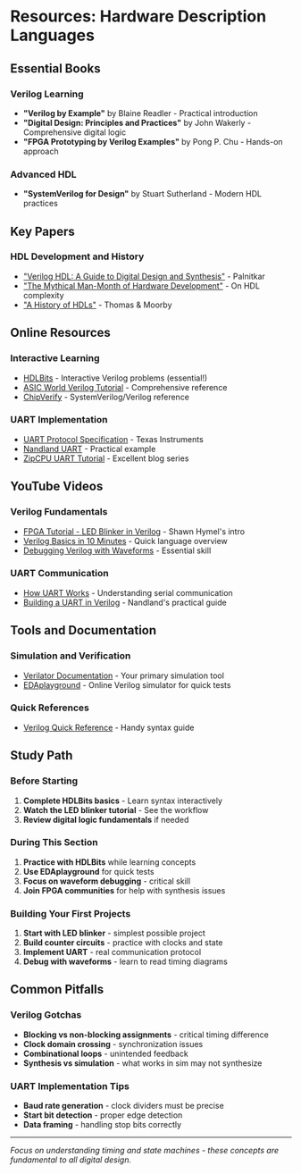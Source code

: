 # Resources: Hardware Description Languages

## Essential Books

### Verilog Learning
- **"Verilog by Example"** by Blaine Readler - Practical introduction
- **"Digital Design: Principles and Practices"** by John Wakerly - Comprehensive digital logic
- **"FPGA Prototyping by Verilog Examples"** by Pong P. Chu - Hands-on approach

### Advanced HDL
- **"SystemVerilog for Design"** by Stuart Sutherland - Modern HDL practices

## Key Papers

### HDL Development and History
- ["Verilog HDL: A Guide to Digital Design and Synthesis"](https://ieeexplore.ieee.org/document/5272088) - Palnitkar
- ["The Mythical Man-Month of Hardware Development"](https://ieeexplore.ieee.org/document/7106435) - On HDL complexity
- ["A History of HDLs"](https://dl.acm.org/doi/10.1145/1498765.1498783) - Thomas & Moorby

## Online Resources

### Interactive Learning
- [HDLBits](https://hdlbits.01xz.net/wiki/Main_Page) - Interactive Verilog problems (essential!)
- [ASIC World Verilog Tutorial](http://www.asic-world.com/verilog/veritut.html) - Comprehensive reference
- [ChipVerify](https://www.chipverify.com/) - SystemVerilog/Verilog reference

### UART Implementation
- [UART Protocol Specification](https://www.ti.com/lit/an/slaa697a/slaa697a.pdf) - Texas Instruments
- [Nandland UART](https://www.nandland.com/vhdl/modules/module-uart-serial-port-rs232.html) - Practical example
- [ZipCPU UART Tutorial](https://zipcpu.com/tutorial/) - Excellent blog series

## YouTube Videos

### Verilog Fundamentals
- [FPGA Tutorial - LED Blinker in Verilog](https://www.youtube.com/watch?v=aIEY0WQH5Ek) - Shawn Hymel's intro
- [Verilog Basics in 10 Minutes](https://www.youtube.com/watch?v=ru8m7vWZhHc) - Quick language overview
- [Debugging Verilog with Waveforms](https://www.youtube.com/watch?v=0PSqiRmNX0w) - Essential skill

### UART Communication
- [How UART Works](https://www.youtube.com/watch?v=V6m2skVlsQI) - Understanding serial communication
- [Building a UART in Verilog](https://www.youtube.com/watch?v=mE33QpgPJPQ) - Nandland's practical guide

## Tools and Documentation

### Simulation and Verification
- [Verilator Documentation](https://www.veripool.org/verilator/) - Your primary simulation tool
- [EDAplayground](https://www.edaplayground.com/) - Online Verilog simulator for quick tests

### Quick References
- [Verilog Quick Reference](https://sutherland-hdl.com/pdfs/verilog_2001_ref_guide.pdf) - Handy syntax guide

## Study Path

### Before Starting
1. **Complete HDLBits basics** - Learn syntax interactively
2. **Watch the LED blinker tutorial** - See the workflow
3. **Review digital logic fundamentals** if needed

### During This Section
1. **Practice with HDLBits** while learning concepts
2. **Use EDAplayground** for quick tests
3. **Focus on waveform debugging** - critical skill
4. **Join FPGA communities** for help with synthesis issues

### Building Your First Projects
1. **Start with LED blinker** - simplest possible project
2. **Build counter circuits** - practice with clocks and state
3. **Implement UART** - real communication protocol
4. **Debug with waveforms** - learn to read timing diagrams

## Common Pitfalls

### Verilog Gotchas
- **Blocking vs non-blocking assignments** - critical timing difference
- **Clock domain crossing** - synchronization issues
- **Combinational loops** - unintended feedback
- **Synthesis vs simulation** - what works in sim may not synthesize

### UART Implementation Tips
- **Baud rate generation** - clock dividers must be precise
- **Start bit detection** - proper edge detection
- **Data framing** - handling stop bits correctly

---

*Focus on understanding timing and state machines - these concepts are fundamental to all digital design.* 